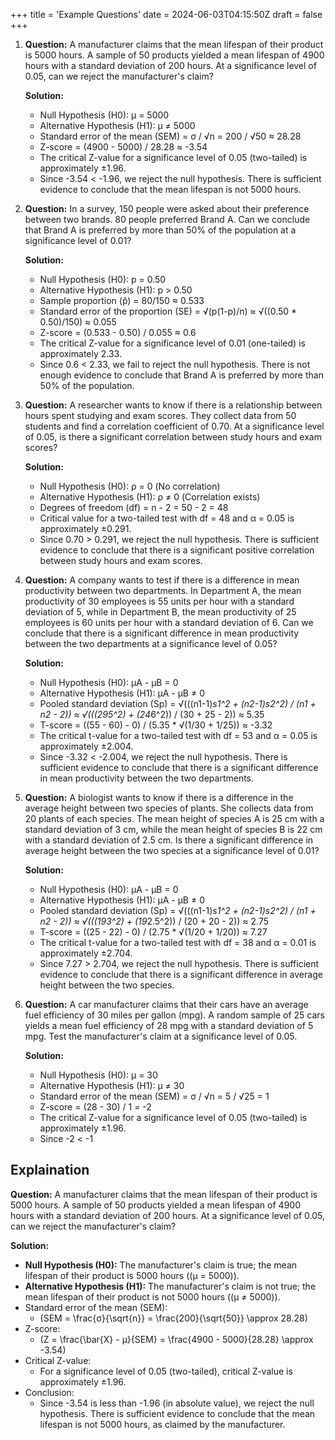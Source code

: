 +++
title = 'Example Questions'
date = 2024-06-03T04:15:50Z
draft = false
+++

1. **Question:** A manufacturer claims that the mean lifespan of their product is 5000 hours. A sample of 50 products yielded a mean lifespan of 4900 hours with a standard deviation of 200 hours. At a significance level of 0.05, can we reject the manufacturer's claim?

   **Solution:** 
   
   - Null Hypothesis (H0): μ = 5000
   - Alternative Hypothesis (H1): μ ≠ 5000
   - Standard error of the mean (SEM) = σ / √n = 200 / √50 ≈ 28.28
   - Z-score = (4900 - 5000) / 28.28 ≈ -3.54
   - The critical Z-value for a significance level of 0.05 (two-tailed) is approximately ±1.96.
   - Since -3.54 < -1.96, we reject the null hypothesis. There is sufficient evidence to conclude that the mean lifespan is not 5000 hours.

2. **Question:** In a survey, 150 people were asked about their preference between two brands. 80 people preferred Brand A. Can we conclude that Brand A is preferred by more than 50% of the population at a significance level of 0.01?

   **Solution:**
   - Null Hypothesis (H0): p = 0.50
   - Alternative Hypothesis (H1): p > 0.50
   - Sample proportion (p̂) = 80/150 ≈ 0.533
   - Standard error of the proportion (SE) = √(p(1-p)/n) ≈ √((0.50 * 0.50)/150) ≈ 0.055
   - Z-score = (0.533 - 0.50) / 0.055 ≈ 0.6
   - The critical Z-value for a significance level of 0.01 (one-tailed) is approximately 2.33.
   - Since 0.6 < 2.33, we fail to reject the null hypothesis. There is not enough evidence to conclude that Brand A is preferred by more than 50% of the population.

3. **Question:** A researcher wants to know if there is a relationship between hours spent studying and exam scores. They collect data from 50 students and find a correlation coefficient of 0.70. At a significance level of 0.05, is there a significant correlation between study hours and exam scores?

   **Solution:**
   - Null Hypothesis (H0): ρ = 0 (No correlation)
   - Alternative Hypothesis (H1): ρ ≠ 0 (Correlation exists)
   - Degrees of freedom (df) = n - 2 = 50 - 2 = 48
   - Critical value for a two-tailed test with df = 48 and α = 0.05 is approximately ±0.291.
   - Since 0.70 > 0.291, we reject the null hypothesis. There is sufficient evidence to conclude that there is a significant positive correlation between study hours and exam scores.

4. **Question:** A company wants to test if there is a difference in mean productivity between two departments. In Department A, the mean productivity of 30 employees is 55 units per hour with a standard deviation of 5, while in Department B, the mean productivity of 25 employees is 60 units per hour with a standard deviation of 6. Can we conclude that there is a significant difference in mean productivity between the two departments at a significance level of 0.05?

   **Solution:**
   - Null Hypothesis (H0): μA - μB = 0
   - Alternative Hypothesis (H1): μA - μB ≠ 0
   - Pooled standard deviation (Sp) = √(((n1-1)*s1^2 + (n2-1)*s2^2) / (n1 + n2 - 2)) ≈ √(((29*5^2) + (24*6^2)) / (30 + 25 - 2)) ≈ 5.35
   - T-score = ((55 - 60) - 0) / (5.35 * √(1/30 + 1/25)) ≈ -3.32
   - The critical t-value for a two-tailed test with df = 53 and α = 0.05 is approximately ±2.004.
   - Since -3.32 < -2.004, we reject the null hypothesis. There is sufficient evidence to conclude that there is a significant difference in mean productivity between the two departments.

5. **Question:** A biologist wants to know if there is a difference in the average height between two species of plants. She collects data from 20 plants of each species. The mean height of species A is 25 cm with a standard deviation of 3 cm, while the mean height of species B is 22 cm with a standard deviation of 2.5 cm. Is there a significant difference in average height between the two species at a significance level of 0.01?

   **Solution:**
   - Null Hypothesis (H0): μA - μB = 0
   - Alternative Hypothesis (H1): μA - μB ≠ 0
   - Pooled standard deviation (Sp) = √(((n1-1)*s1^2 + (n2-1)*s2^2) / (n1 + n2 - 2)) ≈ √(((19*3^2) + (19*2.5^2)) / (20 + 20 - 2)) ≈ 2.75
   - T-score = ((25 - 22) - 0) / (2.75 * √(1/20 + 1/20)) ≈ 7.27
   - The critical t-value for a two-tailed test with df = 38 and α = 0.01 is approximately ±2.704.
   - Since 7.27 > 2.704, we reject the null hypothesis. There is sufficient evidence to conclude that there is a significant difference in average height between the two species.

6. **Question:** A car manufacturer claims that their cars have an average fuel efficiency of 30 miles per gallon (mpg). A random sample of 25 cars yields a mean fuel efficiency of 28 mpg with a standard deviation of 5 mpg. Test the manufacturer's claim at a significance level of 0.05.

   **Solution:**
   - Null Hypothesis (H0): μ = 30
   - Alternative Hypothesis (H1): μ ≠ 30
   - Standard error of the mean (SEM) = σ / √n = 5 / √25 = 1
   - Z-score = (28 - 30) / 1 = -2
   - The critical Z-value for a significance level of 0.05 (two-tailed) is approximately ±1.96.
   - Since -2 < -1



## Explaination

**Question:** A manufacturer claims that the mean lifespan of their product is 5000 hours. A sample of 50 products yielded a mean lifespan of 4900 hours with a standard deviation of 200 hours. At a significance level of 0.05, can we reject the manufacturer's claim?

**Solution:** 
- **Null Hypothesis (H0):** The manufacturer's claim is true; the mean lifespan of their product is 5000 hours (\(μ = 5000\)).
- **Alternative Hypothesis (H1):** The manufacturer's claim is not true; the mean lifespan of their product is not 5000 hours (\(μ ≠ 5000\)).
- Standard error of the mean (SEM): 
  - \(SEM = \frac{σ}{\sqrt{n}} = \frac{200}{\sqrt{50}} \approx 28.28\)
- Z-score: 
  - \(Z = \frac{\bar{X} - μ}{SEM} = \frac{4900 - 5000}{28.28} \approx -3.54\)
- Critical Z-value: 
  - For a significance level of 0.05 (two-tailed), critical Z-value is approximately ±1.96.
- Conclusion: 
  - Since -3.54 is less than -1.96 (in absolute value), we reject the null hypothesis. There is sufficient evidence to conclude that the mean lifespan is not 5000 hours, as claimed by the manufacturer.
